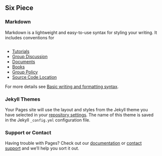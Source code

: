 ## Six Piece

### Markdown

Markdown is a lightweight and easy-to-use syntax for styling your writing. It includes conventions for

```markdown
```
- <a href="url">Tutorials</a>
- <a href="url">Group Discussion</a>
- <a href="url">Documents</a>
- <a href="url">Books</a>
- <a href="url">Group Policy</a>
- <a href="url">Source Code Location</a>

For more details see [Basic writing and formatting syntax](https://docs.github.com/en/github/writing-on-github/getting-started-with-writing-and-formatting-on-github/basic-writing-and-formatting-syntax).

### Jekyll Themes

Your Pages site will use the layout and styles from the Jekyll theme you have selected in your [repository settings](https://github.com/Marshall0526/Six-Piece/settings/pages). The name of this theme is saved in the Jekyll `_config.yml` configuration file.

### Support or Contact

Having trouble with Pages? Check out our [documentation](https://docs.github.com/categories/github-pages-basics/) or [contact support](https://support.github.com/contact) and we’ll help you sort it out.
